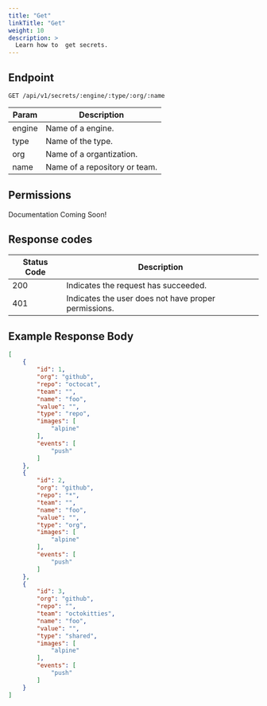 ```yaml
---
title: "Get"
linkTitle: "Get"
weight: 10
description: >
  Learn how to  get secrets.
---
```


## Endpoint

```
GET /api/v1/secrets/:engine/:type/:org/:name
```

| Param | Description |
|---|---|
| engine | Name of a engine. |
| type | Name of the type. |
| org | Name of a organtization. |
| name | Name of a repository or team. |

## Permissions

Documentation Coming Soon!

## Response codes

| Status Code | Description |
|---|---|
| 200 | Indicates the request has succeeded. |
| 401 | Indicates the user does not have proper permissions. |

## Example Response Body

```json
[
	{
		"id": 1,
		"org": "github",
		"repo": "octocat",
		"team": "",
		"name": "foo",
		"value": "",
		"type": "repo",
		"images": [
			"alpine"
		],
		"events": [
			"push"
		]
	},
	{
		"id": 2,
		"org": "github",
		"repo": "*",
		"team": "",
		"name": "foo",
		"value": "",
		"type": "org",
		"images": [
			"alpine"
		],
		"events": [
			"push"
		]
	},
	{
		"id": 3,
		"org": "github",
		"repo": "",
		"team": "octokitties",
		"name": "foo",
		"value": "",
		"type": "shared",
		"images": [
			"alpine"
		],
		"events": [
			"push"
		]
	}
]
```
